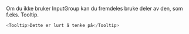 Om du ikke bruker InputGroup kan du fremdeles bruke deler av den, som f.eks. Tooltip.

```js
<Tooltip>Dette er lurt å tenke på</Tooltip>
```

